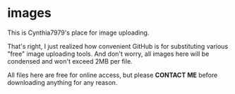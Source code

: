 # images
This is Cynthia7979's place for image uploading.

That's right, I just realized how convenient GitHub is for substituting various "free" image uploading tools.
And don't worry, all images here will be condensed and won't exceed 2MB per file.

All files here are free for online access, but please **CONTACT ME** before downloading anything for any reason.
